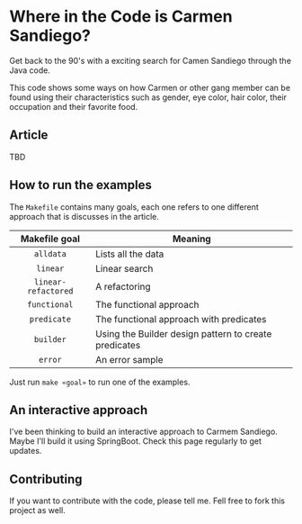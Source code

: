 # Where in the Code is Carmen Sandiego?

Get back to the 90's with a exciting search for Camen Sandiego through the Java code.

This code shows some ways on how Carmen or other gang member can be found using their characteristics such as gender, eye color, hair color, their occupation and their favorite food.

## Article

TBD

## How to run the examples

The `Makefile` contains many goals, each one refers to one different approach that is discusses in the article.

| Makefile goal | Meaning |
|:-------------:| ------- |
| `alldata` | Lists all the data |
| `linear` | Linear search |
| `linear-refactored` | A refactoring |
| `functional` | The functional approach |
| `predicate` | The functional approach with predicates|
| `builder` | Using the Builder design pattern to create predicates|
| `error` | An error sample |

Just run `make «goal»` to run one of the examples.

## An interactive approach

I've been thinking to build an interactive approach to Carmem Sandiego. Maybe I'll build it using SpringBoot. Check this page regularly to get updates.

## Contributing

If you want to contribute with the code, please tell me. Fell free to fork this project as well.